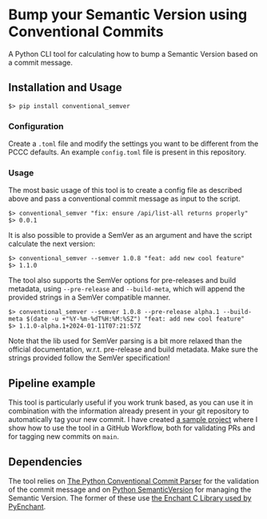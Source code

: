 Bump your Semantic Version using Conventional Commits
===

A Python CLI tool for calculating how to bump a Semantic Version based on a commit message.


## Installation and Usage

```shell
$> pip install conventional_semver
```

### Configuration

Create a `.toml` file and modify the settings you want to be different from the PCCC defaults.
An example `config.toml` file is present in this repository.


### Usage

The most basic usage of this tool is to create a config file as described above
and pass a conventional commit message as input to the script. 

```shell
$> conventional_semver "fix: ensure /api/list-all returns properly"
$> 0.0.1
```

It is also possible to provide a SemVer as an argument and have the
script calculate the next version:

```shell
$> conventional_semver --semver 1.0.8 "feat: add new cool feature"
$> 1.1.0
```

The tool also supports the SemVer options for pre-releases and build metadata,
using `--pre-release` and `--build-meta`, which will append the provided
strings in a SemVer compatible manner.

```shell
$> conventional_semver --semver 1.0.8 --pre-release alpha.1 --build-meta $(date -u +"%Y-%m-%dT%H:%M:%SZ") "feat: add new cool feature"
$> 1.1.0-alpha.1+2024-01-11T07:21:57Z
```

Note that the lib used for SemVer parsing is a bit more relaxed than the
official documentation, w.r.t. pre-release and build metadata.
Make sure the strings provided follow the SemVer specification!


## Pipeline example

This tool is particularly useful if you work trunk based, as you can use it in 
combination with the information already present in your git repository to 
automatically tag your new commit.
I have created [a sample
project](https://github.com/ErikThorsell/conventional_semver-test) where I
show how to use the tool in a GitHub Workflow, both for validating PRs and for
tagging new commits on `main`.


## Dependencies

The tool relies on [The Python Conventional Commit Parser](https://github.com/jeremyagray/pccc/tree/main) for the
validation of the commit message and on [Python SemanticVersion](https://github.com/rbarrois/python-semanticversion) for
managing the Semantic Version. The former of these use
[the Enchant C Library used by PyEnchant](https://pyenchant.github.io/pyenchant/install.html).
